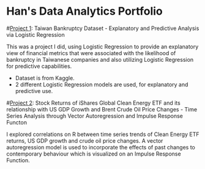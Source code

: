 # Han's Data Analytics Portfolio 

#[Project 1](https://github.com/HanThitNyiNyi/data-analytics/blob/Projects/Bankruptcy.ipynb): Taiwan Bankruptcy Dataset - Explanatory and Predictive Analysis via Logistic Regression 

This was a project I did, using Logistic Regression to provide an explanatory view of financial metrics that were associated with the likelihood of bankruptcy in Taiwanese companies and also utilizing Logistic Regression for predictive capabilities. 

* Dataset is from Kaggle.
* 2 different Logistic Regression models are used, for explanatory and predictive use. 


#[Project 2](https://github.com/HanThitNyiNyi/data-analytics/blob/Projects/r-project%20(2).ipynb): Stock Returns of iShares Global Clean Energy ETF and its relationship with US GDP Growth and Brent Crude Oil Price Changes - Time Series Analysis through Vector Autoregression and Impulse Response Functon

I explored correlations on R between time series trends of Clean Energy ETF returns, US GDP growth and crude oil price changes. A vector autoregression model is used to incorporate the effects of past changes to contemporary behaviour which is visualized on an Impulse Response Function.

